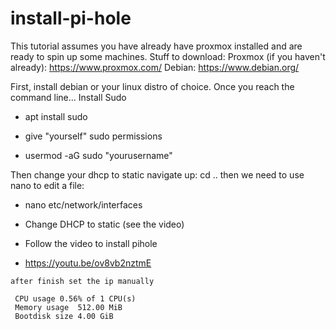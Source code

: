 # install-pi-hole


This tutorial assumes you have already have proxmox installed and are ready to spin up some machines.
Stuff to download:
Proxmox (if you haven't already): https://www.proxmox.com/
Debian: https://www.debian.org/

First, install debian or your linux distro of choice.
Once you reach the command line...
Install Sudo
- apt install sudo

- give "yourself" sudo permissions
- usermod -aG sudo "yourusername"

Then change your dhcp to static
navigate up:
cd ..
then we need to use nano to edit a file:
- nano etc/network/interfaces
- Change DHCP to static (see the video)

- Follow the video to install pihole

- https://youtu.be/ov8vb2nztmE


```
after finish set the ip manually
```
```
 CPU usage 0.56% of 1 CPU(s)
 Memory usage  512.00 MiB
 Bootdisk size 4.00 GiB
 ```
